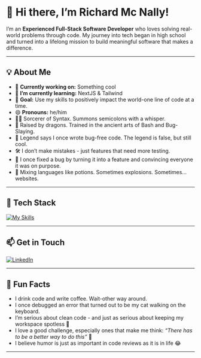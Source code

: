# 👋 Hi there, I’m Richard Mc Nally!

I’m an **Experienced Full-Stack Software Developer** who loves solving real-world problems through code. My journey into tech began in high school and turned into a lifelong mission to build meaningful software that makes a difference.

---

## 💡 About Me

- 🔧  **Currently working on:** Something cool
- 🌱  **I’m currently learning:** NextJS & Tailwind 
- 🚀  **Goal:** Use my skills to positively impact the world-one line of code at a time.
- 😄  **Pronouns:** he/him
- 🧙‍♂️  Sorcerer of Syntax. Summons semicolons with a whisper.
- 🐉  Raised by dragons. Trained in the ancient arts of Bash and Bug-Slaying.
- 📜  Legend says I once wrote bug-free code. The legend is false, but still cool.
- 🛠️  I don’t make mistakes - just features that need more testing.
- 🎩  I once fixed a bug by turning it into a feature and convincing everyone it was on purpose.
- 🧪  Mixing languages like potions. Sometimes explosions. Sometimes... websites.

---

## 🧰 Tech Stack

[![My Skills](https://skillicons.dev/icons?i=angular,astro,react,nextjs,html,js,ts,css,sass,tailwind,dotnet,java,cs,py,figma,git,github,nodejs,fastapi,mongodb,mysql,vscode,visualstudio,idea,eclipse,apple,windows&theme=dark&perline=9)](https://skillicons.dev)

---

## 📫 Get in Touch

[![LinkedIn](https://img.shields.io/badge/LinkedIn-blue?style=for-the-badge)](https://www.linkedin.com/in/richard-mcnally-developer)

---

## 🤯 Fun Facts
- I drink code and write coffee. Wait-other way around.
- I once debugged an error that turned out to be my cat walking on the keyboard.
- I’m serious about clean code - and just as serious about keeping my workspace spotless 🧼   
- I love a good challenge, especially ones that make me think: *“There has to be a better way to do this”* 💭  
- I believe humor is just as important in code reviews as it is in life 😂
---
